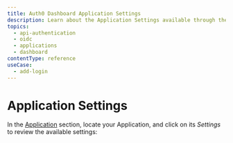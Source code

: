 ```yaml
---
title: Auth0 Dashboard Application Settings
description: Learn about the Application Settings available through the Auth0 Dashboard.
topics:
  - api-authentication
  - oidc
  - applications
  - dashboard
contentType: reference
useCase:
  - add-login
---
```

# Application Settings

In the [Application](${manage_url}/#/applications) section, locate your Application, and click on its *Settings* to review the available settings:

